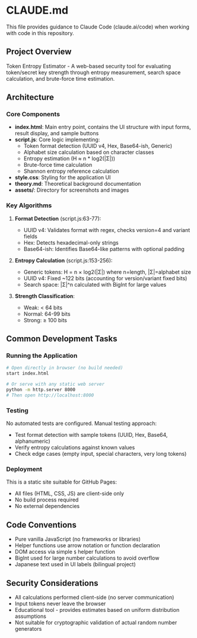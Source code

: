 # CLAUDE.md

This file provides guidance to Claude Code (claude.ai/code) when working with code in this repository.

## Project Overview

Token Entropy Estimator - A web-based security tool for evaluating token/secret key strength through entropy measurement, search space calculation, and brute-force time estimation.

## Architecture

### Core Components

- **index.html**: Main entry point, contains the UI structure with input forms, result display, and sample buttons
- **script.js**: Core logic implementing:
  - Token format detection (UUID v4, Hex, Base64-ish, Generic)
  - Alphabet size calculation based on character classes
  - Entropy estimation (H ≈ n * log2(|Σ|))
  - Brute-force time calculation
  - Shannon entropy reference calculation
- **style.css**: Styling for the application UI
- **theory.md**: Theoretical background documentation
- **assets/**: Directory for screenshots and images

### Key Algorithms

1. **Format Detection** (script.js:63-77):
   - UUID v4: Validates format with regex, checks version=4 and variant fields
   - Hex: Detects hexadecimal-only strings
   - Base64-ish: Identifies Base64-like patterns with optional padding

2. **Entropy Calculation** (script.js:153-256):
   - Generic tokens: H = n × log2(|Σ|) where n=length, |Σ|=alphabet size
   - UUID v4: Fixed ~122 bits (accounting for version/variant fixed bits)
   - Search space: |Σ|^n calculated with BigInt for large values

3. **Strength Classification**:
   - Weak: < 64 bits
   - Normal: 64-99 bits  
   - Strong: ≥ 100 bits

## Common Development Tasks

### Running the Application
```bash
# Open directly in browser (no build needed)
start index.html

# Or serve with any static web server
python -m http.server 8000
# Then open http://localhost:8000
```

### Testing
No automated tests are configured. Manual testing approach:
- Test format detection with sample tokens (UUID, Hex, Base64, alphanumeric)
- Verify entropy calculations against known values
- Check edge cases (empty input, special characters, very long tokens)

### Deployment
This is a static site suitable for GitHub Pages:
- All files (HTML, CSS, JS) are client-side only
- No build process required
- No external dependencies

## Code Conventions

- Pure vanilla JavaScript (no frameworks or libraries)
- Helper functions use arrow notation or function declaration
- DOM access via simple `$` helper function
- BigInt used for large number calculations to avoid overflow
- Japanese text used in UI labels (bilingual project)

## Security Considerations

- All calculations performed client-side (no server communication)
- Input tokens never leave the browser
- Educational tool - provides estimates based on uniform distribution assumptions
- Not suitable for cryptographic validation of actual random number generators